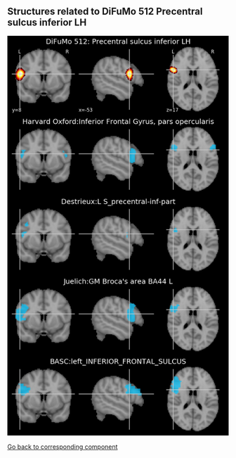 


## Structures related to DiFuMo 512 Precentral sulcus inferior LH

![322](322.jpg "Structures related to DiFuMo 512 Precentral sulcus inferior LH")

[Go back to corresponding component](https://parietal-inria.github.io/DiFuMo/512/html/322.html)